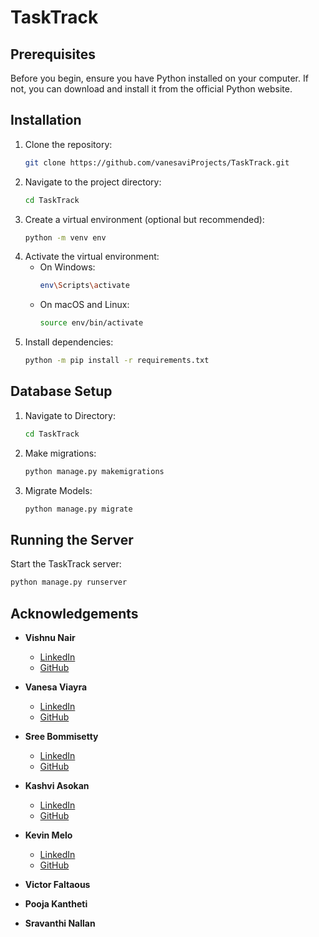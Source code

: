 # TaskTrack


## Prerequisites
Before you begin, ensure you have Python installed on your computer. If not, you can download and install it from the official Python website.

## Installation

1. Clone the repository:
    ```bash
    git clone https://github.com/vanesaviProjects/TaskTrack.git
    ```
2. Navigate to the project directory:
    ```bash
    cd TaskTrack
    ```
3. Create a virtual environment (optional but recommended):
    ```bash
    python -m venv env
    ```
4. Activate the virtual environment:
    - On Windows:
        ```bash
        env\Scripts\activate
        ```
    - On macOS and Linux:
        ```bash
        source env/bin/activate
        ```
5. Install dependencies:
    ```bash
    python -m pip install -r requirements.txt
    ```

## Database Setup
1. Navigate to Directory:
    ```bash
    cd TaskTrack
    ```

2. Make migrations:
    ```bash
    python manage.py makemigrations
    ```
3. Migrate Models:
    ```bash
    python manage.py migrate
    ```

## Running the Server

Start the TaskTrack server:
```bash
python manage.py runserver
```


## Acknowledgements

- **Vishnu Nair**
  - [LinkedIn](https://www.linkedin.com/in/nairv1/)
  - [GitHub](https://github.com/nxirvProjects)

- **Vanesa Viayra**
  - [LinkedIn](https://www.linkedin.com/in/vanesa-viayra/)
  - [GitHub](https://github.com/vanesavi)

- **Sree Bommisetty**
  - [LinkedIn](https://www.linkedin.com/in/sreebommisetty/)
  - [GitHub](https://github.com/person3)

- **Kashvi Asokan**
  - [LinkedIn](https://www.linkedin.com/in/kashvi-asokan/)
  - [GitHub](https://github.com/eisedial)
- **Kevin Melo**
  - [LinkedIn](https://www.linkedin.com/in/kevin-s-melo/)
  - [GitHub](https://github.com/Kevin-S26)

- **Victor Faltaous**

- **Pooja Kantheti**

- **Sravanthi Nallan**


